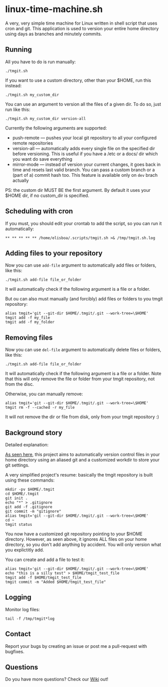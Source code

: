# linux-time-machine.sh
A very, very simple time machine for Linux written in shell script that uses cron and git. This application is used to version your entire home directory using days as branches and minutely commits.

## Running

All you have to do is run manually:
```
./tmgit.sh
```

If you want to use a custom directory, other than your $HOME, run this instead:
```
./tmgit.sh my_custom_dir
```

You can use an argument to version all the files of a given dir. To do so, just run like this:
```
./tmgit.sh my_custom_dir version-all
```

Currently the following arguments are supported:
* push-remote — pushes your local git repository to all your configured remote repositories
* version-all — automatically adds every single file on the specified dir before versioning. This is useful if you have a /etc or a docs/ dir which you want do save everything
* mirror-mode — instead of version your current changes, it goes back in time and resets last valid branch. You can pass a custom branch or a (part of a) commit hash too. This feature is available only on `dev` brach actually

PS: the custom dir MUST BE the first argument. By default it uses your $HOME dir, if no custom_dir is specified.

## Scheduling with cron

If you must, you should edit your crontab to add the script, so you can run it automatically:
```
** ** ** ** ** /home/elisboa/.scripts/tmgit.sh >& /tmp/tmgit.sh.log
```

## Adding files to your repository

Now you can use `add-file` argument to automatically add files or folders, like this:
```
./tmgit.sh add-file file_or_folder
```

It will automatically check if the following argument is a file or a folder.

But ou can also must manually (and forcibly) add files or folders to you tmgit repository:
```
alias tmgit='git --git-dir $HOME/.tmgit/.git --work-tree=\$HOME'
tmgit add -f my_file
tmgit add -f my_folder
```

## Removing files

Now you can use `del-file` argument to automatically delete files or folders, like this:
```
./tmgit.sh add-file file_or_folder
```

It will automatically check if the following argument is a file or a folder. Note that this will only remove the file or folder from your tmgit repository, not from the disc.

Otherwise, you can manually remove:
```
alias tmgit='git --git-dir $HOME/.tmgit/.git --work-tree=\$HOME'
tmgit rm -f --cached -r my_file
```
It will not remove the dir or file from disk, only from your tmgit repository :)

## Background story

Detailed explanation:

[As seen here](https://www.electricmonk.nl/log/2015/06/22/keep-your-home-dir-in-git-with-a-detached-working-directory/), this project aims to automatically version control files in your home directory using an aliased git and a customized workdir to store your git settings. 


A very simplified project's resume: basically the tmgit repository is built using these commands:

```
mkdir -pv $HOME/.tmgit
cd $HOME/.tmgit
git init .
echo "*" > .gitignore
git add -f .gitignore
git commit -m "gitignore"
alias tmgit='git --git-dir $HOME/.tmgit/.git --work-tree=\$HOME'
cd ~
tmgit status
```

You now have a customized git repository pointing to your $HOME directory. However, as seen above, it ignores ALL files on your home directory, so you don't add anything by accident. You will only version what you explictitly add.

You can create and add a file to test it:
```
alias tmgit='git --git-dir $HOME/.tmgit/.git --work-tree=\$HOME'
echo "this is a silly test" > $HOME/tmgit_test_file
tmgit add -f $HOME/tmgit_test_file
tmgit commit -m "Added $HOME/tmgit_test_file"
```

## Logging

Monitor log files:
```
tail -f /tmp/tmgit*log
```

## Contact

Report your bugs by creating an issue or post me a pull-request with bugfixes.

## Questions

Do you have more questions? Check our [Wiki](https://github.com/elisboa/linux-time-machine.sh/wiki) out! 
